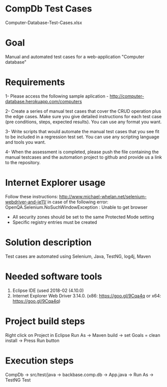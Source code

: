 # CompDb Test Cases
Computer-Database-Test-Cases.xlsx

# Goal
Manual and automated test cases for a web-application "Computer database"

# Requirements
1- Please access the following sample aplication - http://computer-database.herokuapp.com/computers

2- Create a series of manual test cases that cover the CRUD operation plus the edge cases. Make sure you give detailed instructions for each test case (pre conditions, steps, expected results). You can use any format you want.

3- Write scripts that would automate the manual test cases that you see fit to be included in a regression test set. You can use any scripting language and tools you want.

4- When the assessment is completed, please push the file containing the manual testcases and the automation project to github and provide us a link to the repository.

# Internet Explorer usage
Follow these instructions: http://www.michael-whelan.net/selenium-webdriver-and-ie11/ in case of the following error: OpenQA.Selenium.NoSuchWindowException : Unable to get browser
- All security zones should be set to the same Protected Mode setting
- Specific registry entries must be created

# Solution description
Test cases are automated using Selenium, Java, TestNG, log4j, Maven

# Needed software tools
1. Eclipse IDE (used 2018-02 (4.10.0)
2. Internet Explorer Web Driver 3.14.0. (x86: https://goo.gl/9Cqa4q or x64: https://goo.gl/9Cqa4q)

# Project build steps
Right click on Project in Eclipse
Run As -> Maven build -> set Goals = clean install -> Press Run button

# Execution steps
CompDb -> src/test/java -> backbase.comp.db -> App.java -> Run As -> TestNG Test
